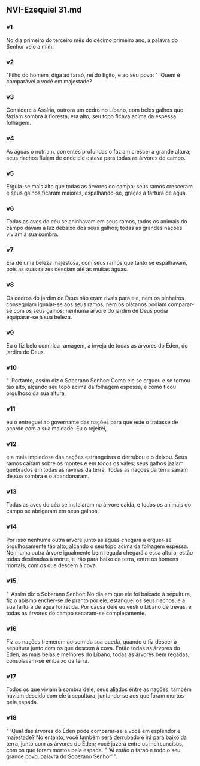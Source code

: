 ## NVI-Ezequiel 31.md
### v1
 No dia primeiro do terceiro mês do décimo primeiro ano, a palavra do Senhor veio a mim:
### v2
 "Filho do homem, diga ao faraó, rei do Egito, e ao seu povo: " ‘Quem é comparável a você em majestade?
### v3
 Considere a Assíria, outrora um cedro no Líbano, com belos galhos que faziam sombra à floresta; era alto; seu topo ficava acima da espessa folhagem.
### v4
 As águas o nutriam, correntes profundas o faziam crescer a grande altura; seus riachos fluíam de onde ele estava para todas as árvores do campo.
### v5
 Erguia-se mais alto que todas as árvores do campo; seus ramos cresceram e seus galhos ficaram maiores, espalhando-se, graças à fartura de água.
### v6
 Todas as aves do céu se aninhavam em seus ramos, todos os animais do campo davam à luz debaixo dos seus galhos; todas as grandes nações viviam à sua sombra.
### v7
 Era de uma beleza majestosa, com seus ramos que tanto se espalhavam, pois as suas raízes desciam até às muitas águas.
### v8
 Os cedros do jardim de Deus não eram rivais para ele, nem os pinheiros conseguiam igualar-se aos seus ramos, nem os plátanos podiam comparar-se com os seus galhos; nenhuma árvore do jardim de Deus podia equiparar-se à sua beleza.
### v9
 Eu o fiz belo com rica ramagem, a inveja de todas as árvores do Éden, do jardim de Deus.
### v10
 " ‘Portanto, assim diz o Soberano Senhor: Como ele se ergueu e se tornou tão alto, alçando seu topo acima da folhagem espessa, e como ficou orgulhoso da sua altura,
### v11
 eu o entreguei ao governante das nações para que este o tratasse de acordo com a sua maldade. Eu o rejeitei,
### v12
 e a mais impiedosa das nações estrangeiras o derrubou e o deixou. Seus ramos caíram sobre os montes e em todos os vales; seus galhos jaziam quebrados em todas as ravinas da terra. Todas as nações da terra saíram de sua sombra e o abandonaram.
### v13
 Todas as aves do céu se instalaram na árvore caída, e todos os animais do campo se abrigaram em seus galhos.
### v14
 Por isso nenhuma outra árvore junto às águas chegará a erguer-se orgulhosamente tão alto, alçando o seu topo acima da folhagem espessa. Nenhuma outra árvore igualmente bem regada chegará a essa altura; estão todas destinadas à morte, e irão para baixo da terra, entre os homens mortais, com os que descem à cova.
### v15
 " ‘Assim diz o Soberano Senhor: No dia em que ele foi baixado à sepultura, fiz o abismo encher-se de pranto por ele; estanquei os seus riachos, e a sua fartura de água foi retida. Por causa dele eu vesti o Líbano de trevas, e todas as árvores do campo secaram-se completamente.
### v16
 Fiz as nações tremerem ao som da sua queda, quando o fiz descer à sepultura junto com os que descem à cova. Então todas as árvores do Éden, as mais belas e melhores do Líbano, todas as árvores bem regadas, consolavam-se embaixo da terra.
### v17
 Todos os que viviam à sombra dele, seus aliados entre as nações, também haviam descido com ele à sepultura, juntando-se aos que foram mortos pela espada.
### v18
 " ‘Qual das árvores do Éden pode comparar-se a você em esplendor e majestade? No entanto, você também será derrubado e irá para baixo da terra, junto com as árvores do Éden; você jazerá entre os incircuncisos, com os que foram mortos pela espada. " ‘Aí estão o faraó e todo o seu grande povo, palavra do Soberano Senhor’ ".
